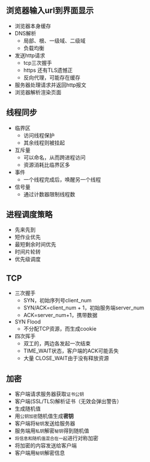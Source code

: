 ## 浏览器输入url到界面显示

- 浏览器本身缓存
- DNS解析
  - 局部、根、一级域、二级域
  - 负载均衡
- 发送http请求
  - tcp三次握手
  - https 还有TLS遗憾正
  - 反向代理，可能存在缓存
- 服务器处理请求并返回http报文
- 浏览器解析渲染页面

## 线程同步

- 临界区
  - 访问线程保护
  - 其余线程则被挂起
- 互斥量
  - 可以命名，从而跨进程访问
  - 资源消耗比临界区多
- 事件
  - 一个线程完成后，唤醒另一个线程
- 信号量
  - 通过计数器限制线程数



## 进程调度策略

- 先来先到
- 短作业优先
- 最短剩余时间优先
- 时间片轮转
- 优先级调度

## TCP

- 三次握手
  - SYN，初始序列号client_num
  - SYN/ACK=client_num + 1，初始服务端server_num
  - ACK=server_num+1，携带数据
- SYN Flood
  - 不分配TCP资源，而生成cookie
- 四次挥手
  - 双工的，两边各发起一次结束
  - TIME_WAIT状态，客户端的ACK可能丢失
  - 大量 CLOSE_WAIT由于没有释放资源

## 加密

- 客户端请求服务器获取`证书公钥`
- 客户端(SSL/TLS)解析证书（无效会弹出警告）
- 生成随机值
- 用`公钥加密`随机值生成**密钥**
- 客户端将`秘钥`发送给服务器
- 服务端用`私钥`解密`秘钥`得到随机值
- `将信息和随机值混合在一起`进行对称加密
- 将加密的内容发送给客户端
- 客户端用`秘钥`解密信息

